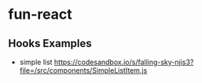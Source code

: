 # fun-react

## Hooks Examples

- simple list https://codesandbox.io/s/falling-sky-njis3?file=/src/components/SimpleListItem.js
 